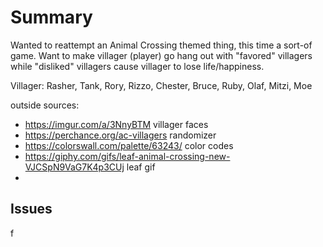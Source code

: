 # Summary

Wanted to reattempt an Animal Crossing themed thing, this time a sort-of game. Want to make villager (player) go hang out with "favored" villagers while "disliked" villagers cause villager to lose life/happiness.

Villager: Rasher, Tank, Rory, Rizzo, Chester, Bruce, Ruby, Olaf, Mitzi, Moe

outside sources:
- https://imgur.com/a/3NnyBTM villager faces
- https://perchance.org/ac-villagers randomizer
- https://colorswall.com/palette/63243/ color codes
- https://giphy.com/gifs/leaf-animal-crossing-new-VJCSpN9VaG7K4p3CUj leaf gif
- 

## Issues

f
